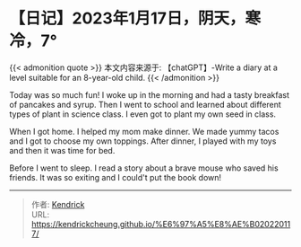 # 【日记】2023年1月17日，阴天，寒冷，7°


{{< admonition quote >}}
本文内容来源于: 【chatGPT】-Write a diary at a level suitable for an 8-year-old child.
{{< /admonition >}}

Today was so much fun! I woke up in the morning and had a tasty breakfast of pancakes and syrup. Then I went to school and learned about different types of plant in science class. I even got to plant my own seed in class.

When I got home. I helped my mom make dinner. We made yummy tacos and I got to choose my own toppings. After dinner, I played with my toys and then it was time for bed.

Before I went to sleep. I read a story about a brave mouse who saved his friends. It was so exiting and I could't put the book down!

---

> 作者: [Kendrick](https://kendrickcheung.github.io/)  
> URL: https://kendrickcheung.github.io/%E6%97%A5%E8%AE%B020220117/  

